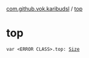 [com.github.vok.karibudsl](index.md) / [top](.)

# top

`var <ERROR CLASS>.top: `[`Size`](-size/index.md)